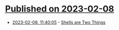 # [Published on 2023-02-08](index.md)

* [2023-02-08, 11:40:05](https://lobste.rs/s/sqtnxf/shells_are_two_things) - [Shells are Two Things](https://borretti.me/article/shells-are-two-things)
